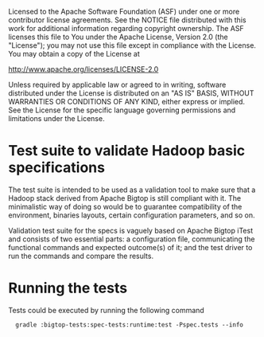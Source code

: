 Licensed to the Apache Software Foundation (ASF) under one or more
contributor license agreements. See the NOTICE file distributed with
this work for additional information regarding copyright ownership.
The ASF licenses this file to You under the Apache License, Version 2.0
(the "License"); you may not use this file except in compliance with
the License. You may obtain a copy of the License at

http://www.apache.org/licenses/LICENSE-2.0

Unless required by applicable law or agreed to in writing, software
distributed under the License is distributed on an "AS IS" BASIS,
WITHOUT WARRANTIES OR CONDITIONS OF ANY KIND, either express or implied.
See the License for the specific language governing permissions and
limitations under the License.

Test suite to validate Hadoop basic specifications
==================================================

The test suite is intended to be used as a validation tool to make sure that a
Hadoop stack derived from Apache Bigtop is still compliant with it. The
minimalistic way of doing so would be to guarantee compatibility of the
environment, binaries layouts, certain configuration parameters, and so on.

Validation test suite for the specs is vaguely based on Apache Bigtop iTest and
consists of two essential parts: a configuration file, communicating the 
functional commands and expected outcome(s) of it; and the test driver to run
the commands and compare the results.
 
Running the tests
=================

Tests could be executed by running the following command 
```
  gradle :bigtop-tests:spec-tests:runtime:test -Pspec.tests --info
```
